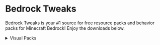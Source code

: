 # Bedrock Tweaks

Bedrock Tweaks is your #1 source for free resource packs and behavior packs for Minecraft Bedrock! Enjoy the downloads below.

<!--- Import JS and CSS -->
<script async defer src="https://buttons.github.io/buttons.js"></script>
<link rel="stylesheet" href="{{ '/assets/css/style.css?v=' | append: site.github.build_revision | relative_url }}"/>
<link rel="stylesheet" href="style.css"/>

<!--- Start of page. -->
<details close>
  <summary>Visual Packs</summary>
  <h3>Chunk Visualizer (by Theta Sigma)</h3>
  
  <p>The Chunk Visualizer resource pack adds a shader that shows the chunks in the world by sperating them with a small white line. This is perfect for building farms, as a lot of bedrock farms depend on their position inside a chunk! Download below:</p>
  <a class="github-button" href="https://raw.githubusercontent.com/Cy4Shot/bedrock-tweaks/master/packs/Bedrock_Tweaks_Chunk_Visualizer.mcpack" data-icon="octicon-download" data-size="large" aria-label="Download" download>Download</a>
  
  <h3>Better Redstone (by Bedrock Tweaks)</h3>
  
  <p>The Better Redstone resource packs changes the look of redstone when it is placed on the ground. This makes redstone machines look much more clean and imrpoves the redstone experience! Download below:</p>
  <a class="github-button" href="https://raw.githubusercontent.com/Cy4Shot/bedrock-tweaks/master/packs/Bedrock_Tweaks_Better_Redstone.mcpack" data-icon="octicon-download" data-size="large" aria-label="Download" download>Download</a>
  <br>
</details>
